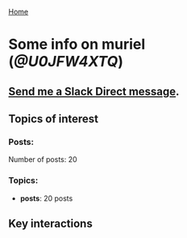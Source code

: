 [Home](https://kelu124.github.io/echommunity/)

# Some info on __muriel__ (_@U0JFW4XTQ_)


## [Send me a Slack Direct message](https://echopen.slack.com/messages/@muriel/).

## Topics of interest

### Posts: 

Number of posts: 20

### Topics:

* __posts__: 20 posts

## Key interactions 

